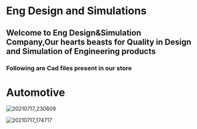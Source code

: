 # Eng Design and Simulations

## Welcome to Eng Design&Simulation Company,Our hearts beasts for Quality in Design and Simulation of Engineering products

### Following are Cad files present in our store
# Automotive
![20210717_230609](https://user-images.githubusercontent.com/86612097/126055296-16931e34-a344-47ac-9565-34ea9639f870.gif)




![20210717_174717](https://user-images.githubusercontent.com/86612097/126043537-874fa52c-0a56-4b82-bef3-9513751ae6b7.gif)









































